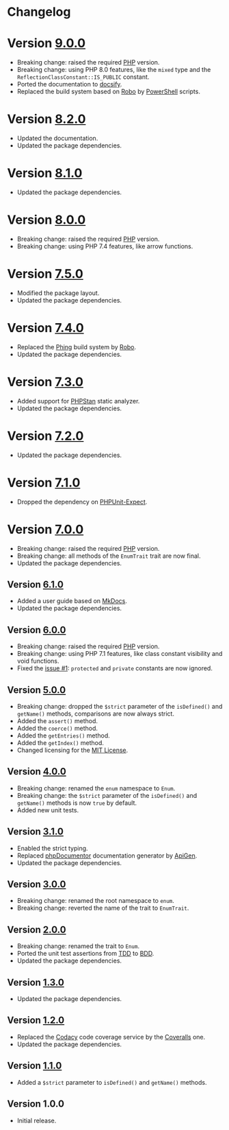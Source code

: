 # Changelog

# Version [9.0.0](https://git.belin.io/cedx/enum.php/compare/v8.2.0...v9.0.0)
- Breaking change: raised the required [PHP](https://www.php.net) version.
- Breaking change: using PHP 8.0 features, like the `mixed` type and the `ReflectionClassConstant::IS_PUBLIC` constant.
- Ported the documentation to [docsify](https://docsify.js.org).
- Replaced the build system based on [Robo](https://robo.li) by [PowerShell](https://docs.microsoft.com/en-us/powershell) scripts.

# Version [8.2.0](https://git.belin.io/cedx/enum.php/compare/v8.1.0...v8.2.0)
- Updated the documentation.
- Updated the package dependencies.

# Version [8.1.0](https://git.belin.io/cedx/enum.php/compare/v8.0.0...v8.1.0)
- Updated the package dependencies.

# Version [8.0.0](https://git.belin.io/cedx/enum.php/compare/v7.5.0...v8.0.0)
- Breaking change: raised the required [PHP](https://www.php.net) version.
- Breaking change: using PHP 7.4 features, like arrow functions.

# Version [7.5.0](https://git.belin.io/cedx/enum.php/compare/v7.4.0...v7.5.0)
- Modified the package layout.
- Updated the package dependencies.

# Version [7.4.0](https://git.belin.io/cedx/enum.php/compare/v7.3.0...v7.4.0)
- Replaced the [Phing](https://www.phing.info) build system by [Robo](https://robo.li).
- Updated the package dependencies.

# Version [7.3.0](https://git.belin.io/cedx/enum.php/compare/v7.2.0...v7.3.0)
- Added support for [PHPStan](https://phpstan.org) static analyzer.
- Updated the package dependencies.

# Version [7.2.0](https://git.belin.io/cedx/enum.php/compare/v7.1.0...v7.2.0)
- Updated the package dependencies.

# Version [7.1.0](https://git.belin.io/cedx/enum.php/compare/v7.0.0...v7.1.0)
- Dropped the dependency on [PHPUnit-Expect](https://docs.belin.io/phpunit-expect).

# Version [7.0.0](https://git.belin.io/cedx/enum.php/compare/v6.1.0...v7.0.0)
- Breaking change: raised the required [PHP](https://www.php.net) version.
- Breaking change: all methods of the `EnumTrait` trait are now final.
- Updated the package dependencies.

## Version [6.1.0](https://git.belin.io/cedx/enum.php/compare/v6.0.0...v6.1.0)
- Added a user guide based on [MkDocs](http://www.mkdocs.org).
- Updated the package dependencies.

## Version [6.0.0](https://git.belin.io/cedx/enum.php/compare/v5.0.0...v6.0.0)
- Breaking change: raised the required [PHP](https://www.php.net) version.
- Breaking change: using PHP 7.1 features, like class constant visibility and void functions.
- Fixed the [issue #1](https://github.com/cedx/enum.php/issues/1): `protected` and `private` constants are now ignored.

## Version [5.0.0](https://git.belin.io/cedx/enum.php/compare/v4.0.0...v5.0.0)
- Breaking change: dropped the `$strict` parameter of the `isDefined()` and `getName()` methods, comparisons are now always strict.
- Added the `assert()` method.
- Added the `coerce()` method.
- Added the `getEntries()` method.
- Added the `getIndex()` method.
- Changed licensing for the [MIT License](https://opensource.org/licenses/MIT).

## Version [4.0.0](https://git.belin.io/cedx/enum.php/compare/v3.1.0...v4.0.0)
- Breaking change: renamed the `enum` namespace to `Enum`.
- Breaking change: the `$strict` parameter of the `isDefined()` and `getName()` methods is now `true` by default.
- Added new unit tests.

## Version [3.1.0](https://git.belin.io/cedx/enum.php/compare/v3.0.0...v3.1.0)
- Enabled the strict typing.
- Replaced [phpDocumentor](https://www.phpdoc.org) documentation generator by [ApiGen](https://github.com/ApiGen/ApiGen).
- Updated the package dependencies.

## Version [3.0.0](https://git.belin.io/cedx/enum.php/compare/v2.0.0...v3.0.0)
- Breaking change: renamed the root namespace to `enum`.
- Breaking change: reverted the name of the trait to `EnumTrait`.

## Version [2.0.0](https://git.belin.io/cedx/enum.php/compare/v1.3.0...v2.0.0)
- Breaking change: renamed the trait to `Enum`.
- Ported the unit test assertions from [TDD](https://en.wikipedia.org/wiki/Test-driven_development) to [BDD](https://en.wikipedia.org/wiki/Behavior-driven_development).
- Updated the package dependencies.

## Version [1.3.0](https://git.belin.io/cedx/enum.php/compare/v1.2.0...v1.3.0)
- Updated the package dependencies.

## Version [1.2.0](https://git.belin.io/cedx/enum.php/compare/v1.1.0...v1.2.0)
- Replaced the [Codacy](https://www.codacy.com) code coverage service by the [Coveralls](https://coveralls.io) one.
- Updated the package dependencies.

## Version [1.1.0](https://git.belin.io/cedx/enum.php/compare/v1.0.0...v1.1.0)
- Added a `$strict` parameter to `isDefined()` and `getName()` methods.

## Version 1.0.0
- Initial release.
